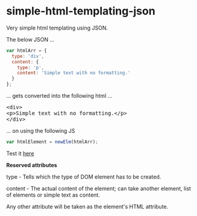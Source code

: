 # simple-html-templating-json
Very simple html templating using JSON.

The below JSON ...
```javascript
var htmlArr = {
  type: 'div',
  content: {
    type: 'p',
    content: 'Simple text with no formatting.'
  }
};
```

... gets converted into the following html ...
<pre>
&lt;div&gt;
&lt;p&gt;Simple text with no formatting.&lt;/p&gt;
&lt;/div&gt;
</pre>

... on using the following JS
```javascript
var htmlElement = newElm(htmlArr);
```

Test it [here](https://jsfiddle.net/krishnakumarm777/m9kd572o/)

**Reserved attributes**

type - Tells which the type of DOM element has to be created.

content - The actual content of the element; can take another element, list of elements or simple text as content.

Any other attribute will be taken as the element's HTML attribute.
